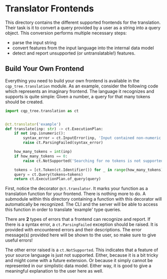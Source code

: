 # Translator Frontends

This directory contains the different supported frontends for the translation.
Their task is it to convert a query provided by a user as a string into a query object.
This conversion performs multiple necessary steps:

- parse the input string
- convert features from the input language into the internal data model
- detect and report unsupported (or untranslatable!) features.

## Build Your Own Frontend

Everything you need to build your own frontend is available in the `cqp_tree.translation` module.
As an example, consider the following code which represents an imaginary frontend.
The language it recognizes and supports is quite simple:
Given a number, a query for that many tokens should be created.

```python
import cqp_tree.translation as ct


@ct.translator('example')
def translate(inp: str) -> ct.ExecutionPlan:
    if not inp.isnumeric():
        syntax_error = ct.InputError(inp, 'Input contained non-numeric characters.')
        raise ct.ParsingFailed(syntax_error)

    how_many_tokens = int(inp)
    if how_many_tokens == 0:
        raise ct.NotSupported('Searching for no tokens is not supported!')

    tokens = [ct.Token(ct.Identifier()) for _ in range(how_many_tokens)]
    query = ct.Query(tokens=tokens)
    return ct.ExecutionPlan.of_query(query)
```

First, notice the decorator `@ct.translator`.
It marks your function as a translation function for your frontend.
There is nothing more to do.
A submodule within this directory containing a function with this decorator will automatically be recognized.
The CLI and the server will be able to access this function in order to translate 'example' type queries.

There are **2** types of errors that a frontend can recognize and report.
If there is a syntax error, a `ct.ParsingFailed` exception should be raised.
It is provided with encountered errors and their descriptions.
The error message(s) provided here will be shown to the user, so make sure to give useful errors!

The other error raised is a `ct.NotSupported`.
This indicates that a feature of your source language is just not supported.
Either, because it is a bit tricky and might come with a future extension.
Or because it simply cannot be represented in our simplistic data model.
Either way, it is good to give a meaningful explanation to the user here as well.
